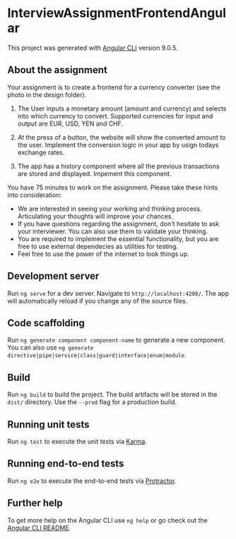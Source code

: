# InterviewAssignmentFrontendAngular

This project was generated with [Angular CLI](https://github.com/angular/angular-cli) version 9.0.5.
## About the assignment

Your assignment is to create a frontend for a currency converter (see the photo in the design folder).

1. The User inputs a monetary amount (amount and currency) and selects into which currency to convert. Supported currencies for input and output are EUR, USD, YEN and CHF.

2. At the press of a button, the website will show the converted amount to the user. Implement the conversion logic in your app by usign todays exchange rates.

3. The app has a history component where all the previous transactions are stored and displayed. Impement this component.

You have 75 minutes to work on the assignment. Please take these hints into consideration:

- We are interested in seeing your working and thinking process. Articulating your thoughts will improve your chances.
- If you have questions regarding the assignment, don't hesitate to ask your interviewer. You can also use them to validate your thinking.
- You are required to implement the essential functionality, but you are free to use external dependecies as utilities for testing.
- Feel free to use the power of the internet to look things up.


## Development server

Run `ng serve` for a dev server. Navigate to `http://localhost:4200/`. The app will automatically reload if you change any of the source files.

## Code scaffolding

Run `ng generate component component-name` to generate a new component. You can also use `ng generate directive|pipe|service|class|guard|interface|enum|module`.

## Build

Run `ng build` to build the project. The build artifacts will be stored in the `dist/` directory. Use the `--prod` flag for a production build.

## Running unit tests

Run `ng test` to execute the unit tests via [Karma](https://karma-runner.github.io).

## Running end-to-end tests

Run `ng e2e` to execute the end-to-end tests via [Protractor](http://www.protractortest.org/).

## Further help

To get more help on the Angular CLI use `ng help` or go check out the [Angular CLI README](https://github.com/angular/angular-cli/blob/master/README.md).
